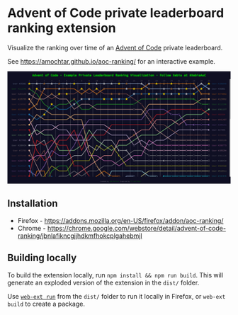 # Advent of Code private leaderboard ranking extension

Visualize the ranking over time of an [Advent of Code](https://www.adventofcode.com/) private leaderboard.

See https://amochtar.github.io/aoc-ranking/ for an interactive example.

![#Private Leaderboard Ranking](example/ranking.png "Private Leaderboard Ranking Example")


## Installation

* Firefox - https://addons.mozilla.org/en-US/firefox/addon/aoc-ranking/
* Chrome - https://chrome.google.com/webstore/detail/advent-of-code-ranking/jbnlafikncgjjhdkmfhokcplgahebmjl


## Building locally

To build the extension locally, run `npm install && npm run build`. This will generate an exploded version of the extension in the `dist/` folder.

Use [`web-ext run`](https://github.com/mozilla/web-ext) from the `dist/` folder to run it locally in Firefox, or `web-ext build` to create a package.
